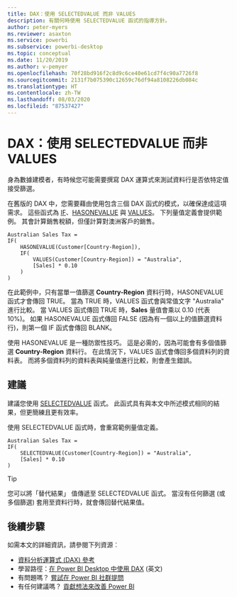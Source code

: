 ```yaml
---
title: DAX：使用 SELECTEDVALUE 而非 VALUES
description: 有關何時使用 SELECTEDVALUE 函式的指導方針。
author: peter-myers
ms.reviewer: asaxton
ms.service: powerbi
ms.subservice: powerbi-desktop
ms.topic: conceptual
ms.date: 11/20/2019
ms.author: v-pemyer
ms.openlocfilehash: 70f28bd916f2c8d9c6ce40e61cd7f4c90a7726f8
ms.sourcegitcommit: 2131f7b075390c12659c76df94a8108226db084c
ms.translationtype: HT
ms.contentlocale: zh-TW
ms.lasthandoff: 08/03/2020
ms.locfileid: "87537427"
---
```

# <a name="dax-use-selectedvalue-instead-of-values"></a>DAX：使用 SELECTEDVALUE 而非 VALUES

身為數據建模者，有時候您可能需要撰寫 DAX 運算式來測試資料行是否依特定值接受篩選。

在舊版的 DAX 中，您需要藉由使用包含三個 DAX 函式的模式，以確保達成這項需求。 這些函式為 [IF](/dax/if-function-dax)、[HASONEVALUE](/dax/hasonevalue-function-dax) 與 [VALUES](/dax/values-function-dax)。 下列量值定義會提供範例。 其會計算銷售稅額，但僅計算對澳洲客戶的銷售。

```dax
Australian Sales Tax =
IF(
    HASONEVALUE(Customer[Country-Region]),
    IF(
        VALUES(Customer[Country-Region]) = "Australia",
        [Sales] * 0.10
    )
)
```

在此範例中，只有當單一值篩選 **Country-Region** 資料行時，HASONEVALUE 函式才會傳回 TRUE。 當為 TRUE 時，VALUES 函式會與常值文字 "Australia" 進行比較。 當 VALUES 函式傳回 TRUE 時，**Sales** 量值會乘以 0.10 (代表 10%)。 如果 HASONEVALUE 函式傳回 FALSE (因為有一個以上的值篩選資料行)，則第一個 IF 函式會傳回 BLANK。

使用 HASONEVALUE 是一種防禦性技巧。 這是必需的，因為可能會有多個值篩選 **Country-Region** 資料行。 在此情況下，VALUES 函式會傳回多個資料列的資料表。 而將多個資料列的資料表與純量值進行比較，則會產生錯誤。

## <a name="recommendation"></a>建議

建議您使用 [SELECTEDVALUE](/dax/selectedvalue-function) 函式。 此函式具有與本文中所述模式相同的結果，但更簡練且更有效率。

使用 SELECTEDVALUE 函式時，會重寫範例量值定義。

```dax
Australian Sales Tax =
IF(
    SELECTEDVALUE(Customer[Country-Region]) = "Australia",
    [Sales] * 0.10
)
```

> [!TIP]
> 您可以將「替代結果」  值傳遞至 SELECTEDVALUE 函式。 當沒有任何篩選 (或多個篩選) 套用至資料行時，就會傳回替代結果值。

## <a name="next-steps"></a>後續步驟

如需本文的詳細資訊，請參閱下列資源︰

- [資料分析運算式 (DAX) 參考](/dax/)
- 學習路徑：[在 Power BI Desktop 中使用 DAX](https://docs.microsoft.com/learn/paths/dax-power-bi/) (英文)
- 有問題嗎？ [嘗試在 Power BI 社群提問](https://community.powerbi.com/)
- 有任何建議嗎？ [貢獻想法來改善 Power BI](https://ideas.powerbi.com)
